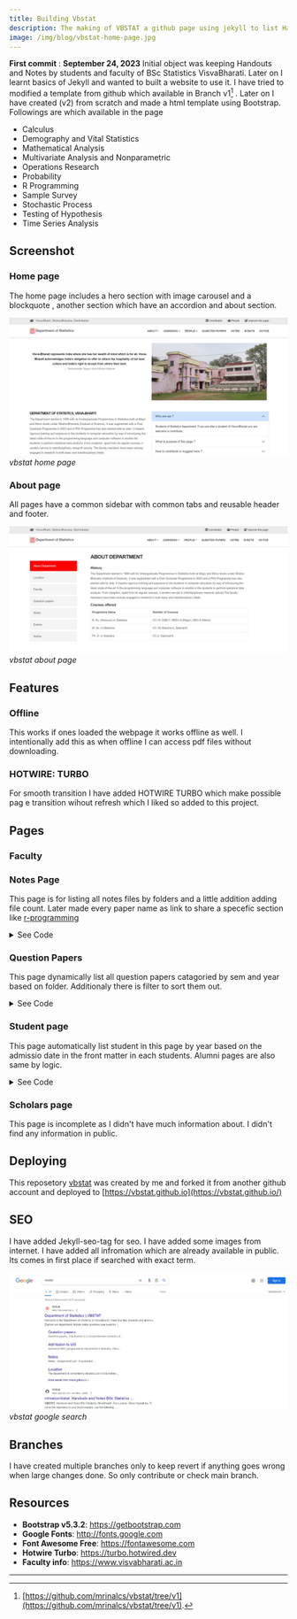 ```yaml
---
title: Building Vbstat
description: The making of VBSTAT a github page using jekyll to list Handouts and Notes
image: /img/blog/vbstat-home-page.jpg
---
```


**First commit** : **<time datetime="2023-09-24">September 24, 2023</time>** 
Initial object was keeping Handouts and Notes by students and faculty of BSc Statistics VisvaBharati. Later on I learnt basics of Jekyll and wanted to built a website to use it. I have tried to modified a template from github which available in Branch v1[^1] . Later on I have created (v2) from scratch and made a html template using  Bootstrap. Followings are which available in the page

- Calculus
- Demography and Vital Statistics
- Mathematical Analysis
- Multivariate Analysis and Nonparametric
- Operations Research
- Probability
- R Programming
- Sample Survey
- Stochastic Process
- Testing of Hypothesis
- Time Series Analysis


## Screenshot
### Home page
The home page includes a hero section with image carousel and a blockquote , another section which have an accordion and about section.

![VBSTAT Home page](/img/blog/vbstat-home-page.jpg)
*vbstat home page*

### About page
All pages have a common sidebar with common tabs and reusable header and footer.

![VBSTAT about page](/img/blog/vbstat-about-page.jpg)
*vbstat about page*

## Features
### Offline
This works if ones loaded the webpage it works offline as well. I intentionally add this as when offline I can access pdf files without downloading.

### HOTWIRE: TURBO
For smooth transition I have added HOTWIRE TURBO which  make possible pag e transition wihout refresh which I liked so added to this project. 

## Pages

### Faculty 

###  Notes Page
This page is for listing all notes files by folders and a little addition adding file count. Later made every paper name as link to share a specefic section like [r-programming](https://vbstat.github.io/notes#r-programming)

<details>
  <summary>See Code</summary>
  <script src="https://gist.github.com/mrinalcs/9046ef5c8555c2450f244cbcd499e995.js"></script>
</details>

### Question Papers
This page dynamically list all question papers catagoried by sem and year based on folder. Additionaly there is filter to sort them out.
<details>
  <summary>See Code</summary>
  <script src="https://gist.github.com/mrinalcs/32755c35bdd408ffa0ab7a62032852a2.js"></script>
</details>

### Student page
This page automatically list student in this page by year based on the admissio date in the front matter in each students. Alumni pages are  also same by logic. 

<details>
  <summary>See Code</summary>
  <script src="https://gist.github.com/mrinalcs/872f48858f4b9cdb2513071ed7a22902.js"></script>
</details>

### Scholars page
This page is incomplete as I didn't have much information about. I didn't find any information in public.

## Deploying
This reposetory [vbstat](https://github.com/mrinalcs/vbstat) was created by me and forked it from another github account and deployed to [https://vbstat.github.io](https://vbstat.github.io/)

## SEO
I have added Jekyll-seo-tag for seo. I have added some images from internet. I have added all infromation which are already available in public. Its comes in first place if searched with exact term. 

![vbstat google search result](/img/blog/vbstat-google-search-result.jpg)
*vbstat google search*

## Branches
I have created multiple branches only to keep revert if anything goes wrong when large changes done. So only contribute or check main branch.


##  Resources

* **Bootstrap v5.3.2**: <https://getbootstrap.com>
* **Google Fonts**: <http://fonts.google.com>
* **Font Awesome Free**: <https://fontawesome.com>
* **Hotwire Turbo**: <https://turbo.hotwired.dev>
* **Faculty info**: <https://www.visvabharati.ac.in>

---

[^1]: [https://github.com/mrinalcs/vbstat/tree/v1](https://github.com/mrinalcs/vbstat/tree/v1).
[^2]: [baa4d3e6a9fd3d492257f123efd7e2277c2c147f](https://github.com/mrinalcs/vbstat/blob/baa4d3e6a9fd3d492257f123efd7e2277c2c147f).